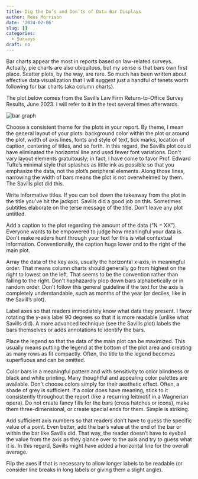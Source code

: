 ```yaml
---
title: Dig the Do’s and Don’ts of Data Bar Displays
author: Rees Morrison
date: '2024-02-06'
slug: []
categories:
  - Surveys
draft: no
---
```




Bar charts appear the most in reports based on law-related surveys.  Actually, pie charts are also ubiquitous, but my sense is that bars own first place.  Scatter plots, by the way, are rare.  So much has been written about effective data visualization that I will suggest just a handful of tenets worth following for bar charts (aka column charts).  

The plot below comes from the Savills Law Firm Return-to-Office Survey Results, June 2023.  I will refer to it in the text several times afterwards.

![bar graph](/media/SavillsBarJune2023.png)

Choose a consistent theme for the plots in your report.  By theme, I mean the general layout of your plots: background color within the plot or around the plot, width of axis lines, fonts and style of text, tick marks, location of caption, centering of titles, and so forth.  In this regard, the Savills plot could have eliminated the horizontal line and used fewer font variations.  Don't vary layout elements gratuitously; in fact, I have come to favor Prof. Edward Tufte’s minimal style that splashes as little ink as possible so that you emphasize the data, not the plot’s peripheral elements.  Along those lines, narrowing the width of bars means the plot is not overwhelmed by them.   The Savills plot did this.

Write informative titles. If you can boil down the takeaway from the plot in the title you've hit the jackpot. Savills did a good job on this.  Sometimes subtitles elaborate on the terse message of the title. Don't leave any plot untitled.

Add a caption to the plot regarding the amount of the data (“N = XX”). Everyone wants to be empowered to judge how meaningful your data is. Don't make readers hunt through your text for this is vital contextual information.  Conventionally, the caption hugs lower and to the right of the main plot.

Array the data of the key axis, usually the horizontal x-axis, in meaningful order. That means column charts should generally go from highest on the right to lowest on the left.  That seems to be the convention rather than falling to the right.  Don't haphazardly plop down bars alphabetically or in random order.  Don't follow this general guideline if the text for the axis is completely understandable, such as months of the year (or deciles, like in the Savill’s plot).

Label axes so that readers immediately know what data they present.  I favor rotating the y-axis label 90 degrees so that it is more readable (unlike what Savills did).  A more advanced technique (see the Savills plot) labels the bars themselves or adds annotations to identify the bars.  

Place the legend so that the data of the main plot can be maximized. This usually means putting the legend at the bottom of the plot area and creating as many rows as fit compactly.  Often, the title to the legend becomes superfluous and can be omitted.

Color bars in a meaningful pattern and with sensitivity to color blindness or black and white printing. Many thoughtful and appealing color palettes are available.  Don't choose colors simply for their aesthetic effect.  Often, a shade of grey is sufficient.  If a color does have meaning, stick to it consistently throughout the report (like a recurring leitmotif in a Wagnerian opera). Do not create fancy fills for the bars (cross hatches or icons), make them three-dimensional, or create special ends for them.  Simple is striking.

Add sufficient axis numbers so that readers don’t have to guess the specific value of a point.  Even better, add the bar’s value at the end of the bar or within the bar like Savills did.  That way, the reader doesn’t have to eyeball the value from the axis as they glance over to the axis and try to guess what it is.  In this regard, Savills might have added a horizontal line for the overall average.

Flip the axes if that is necessary to allow longer labels to be readable (or consider line breaks in long labels or giving them a slight angle).  

<!-- End of post -->
